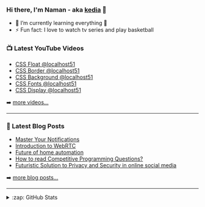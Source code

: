 ﻿### Hi there, I'm Naman - aka [kedia][website] 👋

- 🌱 I’m currently learning everything 🤣
- ⚡ Fun fact: I love to watch tv series and play basketball


### 📺 Latest YouTube Videos

<!-- YOUTUBE:START -->
- [CSS Float @localhost51](https://www.youtube.com/watch?v=Gu_RjPfuzIA)
- [CSS Border @localhost51](https://www.youtube.com/watch?v=DEI26qkqcp4)
- [CSS Background @localhost51](https://www.youtube.com/watch?v=21e4o1MMmMw)
- [CSS Fonts @localhost51](https://www.youtube.com/watch?v=Er911uTn1qI)
- [CSS Display @localhost51](https://www.youtube.com/watch?v=GHdSoRaBVkA)
<!-- YOUTUBE:END -->

➡️ [more videos...](https://www.youtube.com/channel/UCEhFS_aU8FjGD8BPsX1e8yg)

---

### 📕 Latest Blog Posts

<!-- BLOG-POST-LIST:START -->
- [Master Your Notifications](https://www.linkedin.com/pulse/master-your-notifications-naman-kedia/)
- [Introduction to WebRTC](https://www.geeksforgeeks.org/introduction-to-webrtc/)
- [Future of home automation](https://www.geeksforgeeks.org/future-of-home-automation/)
- [How to read Competitive Programming Questions?](https://www.geeksforgeeks.org/how-to-read-competitive-programming-questions/)
- [Futuristic Solution to Privacy and Security in online social media](https://www.geeksforgeeks.org/futuristic-solution-to-privacy-and-security-in-online-social-media/)

<!-- BLOG-POST-LIST:END -->

➡️ [more blog posts...](https://auth.geeksforgeeks.org/user/namanked/articles)

---

<details>
  <summary>:zap: GitHub Stats</summary>

  <img align="left" alt="codeSTACKr's GitHub Stats" src="https://github-readme-stats.codestackr.vercel.app/api?username=ked27&show_icons=true&hide_border=true" />

</details>

[website]: https://ked27.github.io/Webd/Myprofile/me.html
[twitter]: https://twitter.com/NamanKed
[youtube]: https://www.youtube.com/channel/UCEhFS_aU8FjGD8BPsX1e8yg
[instagram]: https://www.instagram.com/__naman_kedia__/
[linkedin]: https://www.linkedin.com/in/naman-kedia-755557139/
[cssplaylist]: https://www.youtube.com/watch?v=C5h1JY2RhC4&list=PLTVS60rGQ-YR4IYkrTEHv8USRQB2E3b3r
